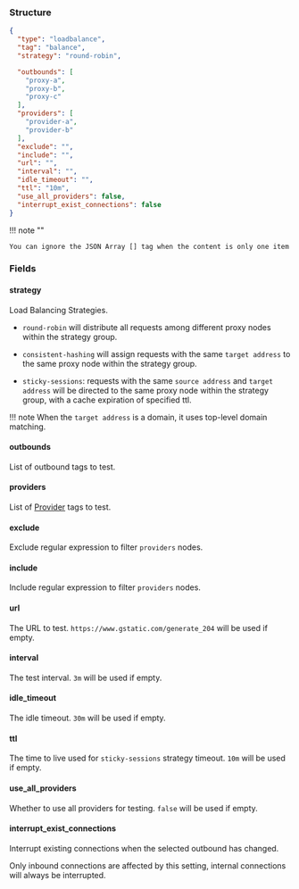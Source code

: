 ### Structure

```json
{
  "type": "loadbalance",
  "tag": "balance",
  "strategy": "round-robin",

  "outbounds": [
    "proxy-a",
    "proxy-b",
    "proxy-c"
  ],
  "providers": [
    "provider-a",
    "provider-b"
  ],
  "exclude": "",
  "include": "",
  "url": "",
  "interval": "",
  "idle_timeout": "",
  "ttl": "10m",
  "use_all_providers": false,
  "interrupt_exist_connections": false
}
```

!!! note ""

    You can ignore the JSON Array [] tag when the content is only one item

### Fields

#### strategy

Load Balancing Strategies.

* `round-robin` will distribute all requests among different proxy nodes within the strategy group.

* `consistent-hashing` will assign requests with the same `target address` to the same proxy node within the strategy group.

* `sticky-sessions`: requests with the same `source address` and `target address` will be directed to the same proxy node within the strategy group, with a cache expiration of specified ttl.

!!! note
    When the `target address` is a domain, it uses top-level domain matching.

#### outbounds

List of outbound tags to test.

#### providers

List of [Provider](/configuration/provider) tags to test.

#### exclude

Exclude regular expression to filter `providers` nodes.

#### include

Include regular expression to filter `providers` nodes.

#### url

The URL to test. `https://www.gstatic.com/generate_204` will be used if empty.

#### interval

The test interval. `3m` will be used if empty.

#### idle_timeout

The idle timeout. `30m` will be used if empty.

#### ttl

The time to live used for `sticky-sessions` strategy  timeout. `10m` will be used if empty.

#### use_all_providers

Whether to use all providers for testing. `false` will be used if empty.

#### interrupt_exist_connections

Interrupt existing connections when the selected outbound has changed.

Only inbound connections are affected by this setting, internal connections will always be interrupted.
